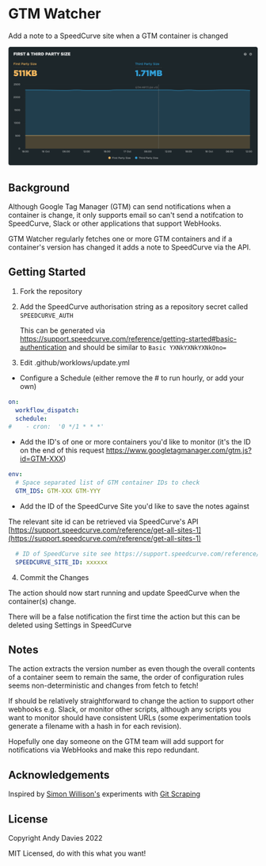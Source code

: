 # GTM Watcher

Add a note to a SpeedCurve site when a GTM container is changed

![SpeedCurve chart comparing the size of first and third-party resources, with a note showing when the GTM container was deployed](screenshot.png)

## Background

Although Google Tag Manager (GTM) can send notifications when a container is change, it only supports email so can't send a notifcation to SpeedCurve, Slack or other applications that support WebHooks.

GTM Watcher regularly fetches one or more GTM containers and if a container's version has changed it adds a note to SpeedCurve via the API.


## Getting Started

1. Fork the repository

2. Add the SpeedCurve authorisation string as a repository secret called `SPEEDCURVE_AUTH`

   This can be generated via https://support.speedcurve.com/reference/getting-started#basic-authentication and should be similar to `Basic YXNkYXNkYXNkOno=`

3. Edit .github/worklows/update.yml

  - Configure a Schedule (either remove the # to run hourly, or add your own)

```yaml
on:
  workflow_dispatch:
  schedule:
#    - cron:  '0 */1 * * *'
```

  - Add the ID's of one or more containers you'd like to monitor (it's the ID on the end of this request https://www.googletagmanager.com/gtm.js?id=GTM-XXX)

```yaml
env:
  # Space separated list of GTM container IDs to check
  GTM_IDS: GTM-XXX GTM-YYY
```

  - Add the ID of the SpeedCurve Site you'd like to save the notes against

   The relevant site id can be retrieved via SpeedCurve's API [https://support.speedcurve.com/reference/get-all-sites-1](https://support.speedcurve.com/reference/get-all-sites-1)

```yaml
  # ID of SpeedCurve site see https://support.speedcurve.com/reference/get-all-sites-1
  SPEEDCURVE_SITE_ID: xxxxxx
```

4. Commit the Changes

The action should now start running and update SpeedCurve when the container(s) change.

There will be a false notification the first time the action but this can be deleted using Settings in SpeedCurve


## Notes

The action extracts the version number as even though the overall contents of a container seem to remain the same, the order of configuration rules seems non-deterministic and changes from fetch to fetch!

If should be relatively straightforward to change the action to support other webhooks e.g. Slack, or monitor other scripts, although any scripts you want to monitor should have consistent URLs (some experimentation tools generate a filename with a hash in for each revision).

Hopefully one day someone on the GTM team will add support for notifications via WebHooks and make this repo redundant.

## Acknowledgements

Inspired by [Simon Willison's](https://github.com/simonw) experiments with [Git Scraping](https://simonwillison.net/2020/Oct/9/git-scraping/)


## License

Copyright Andy Davies 2022

MIT Licensed, do with this what you want!
